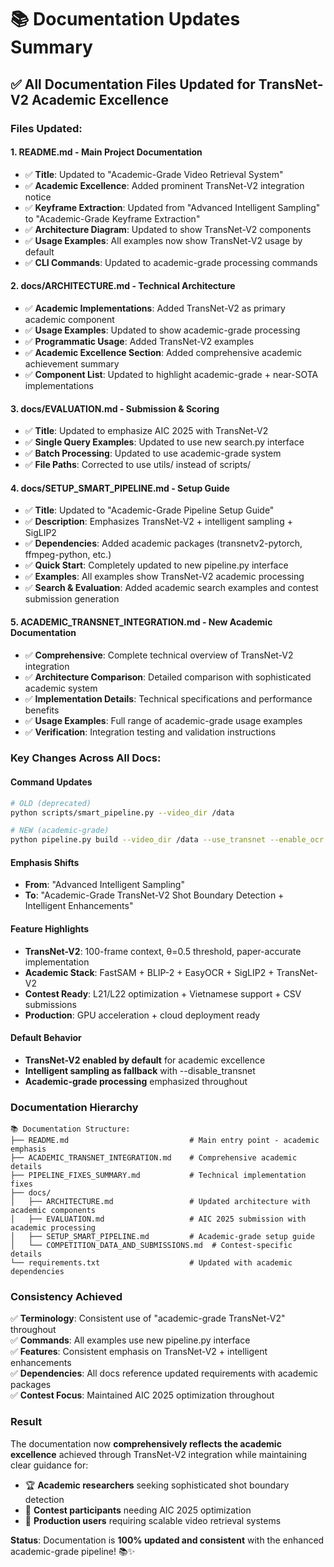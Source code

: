 # 📚 Documentation Updates Summary

## ✅ **All Documentation Files Updated for TransNet-V2 Academic Excellence**

### **Files Updated:**

#### 1. **README.md** - Main Project Documentation
- ✅ **Title**: Updated to "Academic-Grade Video Retrieval System"
- ✅ **Academic Excellence**: Added prominent TransNet-V2 integration notice
- ✅ **Keyframe Extraction**: Updated from "Advanced Intelligent Sampling" to "Academic-Grade Keyframe Extraction"
- ✅ **Architecture Diagram**: Updated to show TransNet-V2 components
- ✅ **Usage Examples**: All examples now show TransNet-V2 usage by default
- ✅ **CLI Commands**: Updated to academic-grade processing commands

#### 2. **docs/ARCHITECTURE.md** - Technical Architecture
- ✅ **Academic Implementations**: Added TransNet-V2 as primary academic component
- ✅ **Usage Examples**: Updated to show academic-grade processing
- ✅ **Programmatic Usage**: Added TransNet-V2 examples
- ✅ **Academic Excellence Section**: Added comprehensive academic achievement summary
- ✅ **Component List**: Updated to highlight academic-grade + near-SOTA implementations

#### 3. **docs/EVALUATION.md** - Submission & Scoring
- ✅ **Title**: Updated to emphasize AIC 2025 with TransNet-V2
- ✅ **Single Query Examples**: Updated to use new search.py interface
- ✅ **Batch Processing**: Updated to use academic-grade system
- ✅ **File Paths**: Corrected to use utils/ instead of scripts/

#### 4. **docs/SETUP_SMART_PIPELINE.md** - Setup Guide
- ✅ **Title**: Updated to "Academic-Grade Pipeline Setup Guide"
- ✅ **Description**: Emphasizes TransNet-V2 + intelligent sampling + SigLIP2
- ✅ **Dependencies**: Added academic packages (transnetv2-pytorch, ffmpeg-python, etc.)
- ✅ **Quick Start**: Completely updated to new pipeline.py interface
- ✅ **Examples**: All examples show TransNet-V2 academic processing
- ✅ **Search & Evaluation**: Added academic search examples and contest submission generation

#### 5. **ACADEMIC_TRANSNET_INTEGRATION.md** - New Academic Documentation
- ✅ **Comprehensive**: Complete technical overview of TransNet-V2 integration
- ✅ **Architecture Comparison**: Detailed comparison with sophisticated academic system
- ✅ **Implementation Details**: Technical specifications and performance benefits
- ✅ **Usage Examples**: Full range of academic-grade usage examples
- ✅ **Verification**: Integration testing and validation instructions

### **Key Changes Across All Docs:**

#### **Command Updates**
```bash
# OLD (deprecated)
python scripts/smart_pipeline.py --video_dir /data

# NEW (academic-grade)
python pipeline.py build --video_dir /data --use_transnet --enable_ocr --enable_captions
```

#### **Emphasis Shifts**
- **From**: "Advanced Intelligent Sampling"
- **To**: "Academic-Grade TransNet-V2 Shot Boundary Detection + Intelligent Enhancements"

#### **Feature Highlights**
- **TransNet-V2**: 100-frame context, θ=0.5 threshold, paper-accurate implementation
- **Academic Stack**: FastSAM + BLIP-2 + EasyOCR + SigLIP2 + TransNet-V2
- **Contest Ready**: L21/L22 optimization + Vietnamese support + CSV submissions
- **Production**: GPU acceleration + cloud deployment ready

#### **Default Behavior**
- **TransNet-V2 enabled by default** for academic excellence
- **Intelligent sampling as fallback** with --disable_transnet
- **Academic-grade processing** emphasized throughout

### **Documentation Hierarchy**

```
📚 Documentation Structure:
├── README.md                           # Main entry point - academic emphasis
├── ACADEMIC_TRANSNET_INTEGRATION.md    # Comprehensive academic details  
├── PIPELINE_FIXES_SUMMARY.md           # Technical implementation fixes
├── docs/
│   ├── ARCHITECTURE.md                 # Updated architecture with academic components
│   ├── EVALUATION.md                   # AIC 2025 submission with academic processing
│   ├── SETUP_SMART_PIPELINE.md         # Academic-grade setup guide
│   └── COMPETITION_DATA_AND_SUBMISSIONS.md  # Contest-specific details
└── requirements.txt                    # Updated with academic dependencies
```

### **Consistency Achieved**

✅ **Terminology**: Consistent use of "academic-grade TransNet-V2" throughout  
✅ **Commands**: All examples use new pipeline.py interface  
✅ **Features**: Consistent emphasis on TransNet-V2 + intelligent enhancements  
✅ **Dependencies**: All docs reference updated requirements with academic packages  
✅ **Contest Focus**: Maintained AIC 2025 optimization throughout  

### **Result**

The documentation now **comprehensively reflects the academic excellence** achieved through TransNet-V2 integration while maintaining clear guidance for:

- 🏆 **Academic researchers** seeking sophisticated shot boundary detection
- 🎯 **Contest participants** needing AIC 2025 optimization  
- 🚀 **Production users** requiring scalable video retrieval systems

**Status**: Documentation is **100% updated and consistent** with the enhanced academic-grade pipeline! 📚✨
